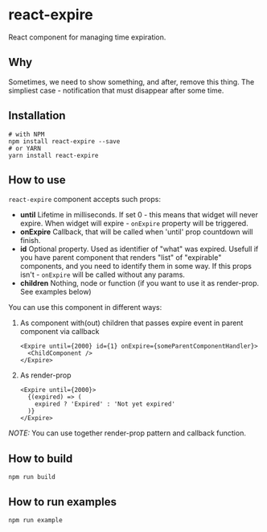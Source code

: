 # react-expire

React component for managing time expiration.

## Why

Sometimes, we need to show something, and after, remove this thing. The simpliest case - notification that must disappear after some time.

## Installation

```
# with NPM
npm install react-expire --save
# or YARN
yarn install react-expire
```

## How to use

`react-expire` component accepts such props:
- **until** Lifetime in milliseconds. If set 0 - this means that widget will never expire. When widget will expire - `onExpire` property will be triggered.
- **onExpire** Callback, that will be called when 'until' prop countdown will finish.
- **id** Optional property. Used as identifier of "what" was expired. Usefull if you have parent component that renders "list" of "expirable" components, and you need to identify them in some way. If this props isn't - `onExpire` will be called without any params.
- **children** Nothing, node or function (if you want to use it as render-prop. See examples below)

You can use this component in different ways:
1. As component with(out) children that passes expire event in parent component via callback
    ```
    <Expire until={2000} id={1} onExpire={someParentComponentHandler}>
      <ChildComponent />
    </Expire>
    ```

2. As render-prop
    ```
    <Expire until={2000}>
      {(expired) => (
        expired ? 'Expired' : 'Not yet expired'
      )}
    </Expire>
    ```

*NOTE:* You can use together render-prop pattern and callback function.


## How to build

```
npm run build
```

## How to run examples

```
npm run example
```
